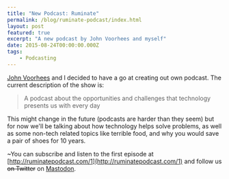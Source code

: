 ```yaml
---
title: "New Podcast: Ruminate"
permalink: /blog/ruminate-podcast/index.html
layout: post
featured: true
excerpt: "A new podcast by John Voorhees and myself"
date: 2015-08-24T00:00:00.000Z
tags:
    - Podcasting
---
```


[John Voorhees](https://johnvoorhees.co/) and I decided to have a go at creating out own podcast. The current description of the show is:

> A podcast about the opportunities and challenges that technology presents us with every day

This might change in the future (podcasts are harder than they seem) but for now we'll be talking about how technology helps solve problems, as well as some non-tech related topics like terrible food, and why you would save a pair of shoes for 10 years.

~You can subscribe and listen to the first episode at [http://ruminatepodcast.com/1](http://ruminatepodcast.com/1) and follow us ~~on Twitter~~ on [Mastodon](https://social.lol/@ruminate).
